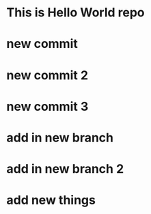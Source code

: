 # This is Hello World repo

# new commit

# new commit 2

# new commit 3

# add in new branch 

# add in new branch 2

# add new things

